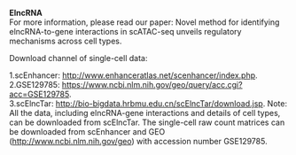 **ElncRNA**  
For more information, please read our paper: Novel method for identifying elncRNA-to-gene interactions in scATAC-seq unveils regulatory mechanisms across cell types.

Download channel of single-cell data:

1.scEnhancer: http://www.enhanceratlas.net/scenhancer/index.php.  
2.GSE129785: https://www.ncbi.nlm.nih.gov/geo/query/acc.cgi?acc=GSE129785.  
3.scElncTar: http://bio-bigdata.hrbmu.edu.cn/scElncTar/download.jsp. Note: All the data, including elncRNA-gene interactions and details of cell types, can be downloaded from scElncTar. The single-cell raw count matrices can be downloaded from scEnhancer and GEO (http://www.ncbi.nlm.nih.gov/geo) with accession number GSE129785.

